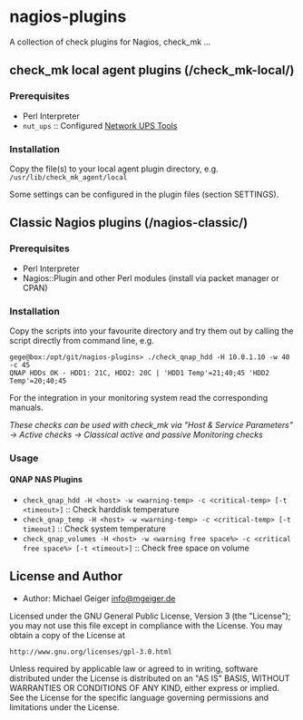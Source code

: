 # nagios-plugins

A collection of check plugins for Nagios, check_mk ...


## check_mk local agent plugins (/check_mk-local/)

### Prerequisites

- Perl Interpreter
- `nut_ups` :: Configured [Network UPS Tools](http://www.networkupstools.org)

### Installation

Copy the file(s) to your local agent plugin directory, e.g. `/usr/lib/check_mk_agent/local`

Some settings can be configured in the plugin files (section SETTINGS).


## Classic Nagios plugins (/nagios-classic/)

### Prerequisites

- Perl Interpreter
- Nagios::Plugin and other Perl modules (install via packet manager or CPAN)


### Installation

Copy the scripts into your favourite directory and try them out by calling the script directly from command line, e.g.

    gege@box:/opt/git/nagios-plugins> ./check_qnap_hdd -H 10.0.1.10 -w 40 -c 45
	QNAP HDDs OK - HDD1: 21C, HDD2: 20C | 'HDD1 Temp'=21;40;45 'HDD2 Temp'=20;40;45

For the integration in your monitoring system read the corresponding manuals.

*These checks can be used with check_mk via "Host & Service Parameters" -> Active checks -> Classical active and passive Monitoring checks*

### Usage

#### QNAP NAS Plugins

- `check_qnap_hdd -H <host> -w <warning-temp> -c <critical-temp> [-t <timeout>]` :: Check harddisk temperature
- `check_qnap_temp -H <host> -w <warning-temp> -c <critical-temp> [-t timeout]` :: Check system temperature
- `check_qnap_volumes -H <host> -w <warning free space%> -c <critical free space%> [-t <timeout>]` :: Check free space on volume


## License and Author

* Author: Michael Geiger <info@mgeiger.de>

Licensed under the GNU General Public License, Version 3 (the "License"); you may not use this file except in compliance with the License. You may obtain a copy of the License at

    http://www.gnu.org/licenses/gpl-3.0.html

Unless required by applicable law or agreed to in writing, software distributed under the License is distributed on an "AS IS" BASIS, WITHOUT WARRANTIES OR CONDITIONS OF ANY KIND, either express or implied. See the License for the specific language governing permissions and limitations under the License.

